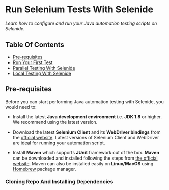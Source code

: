 # Run Selenium Tests With Selenide


*Learn how to configure and run your Java automation testing scripts on Selenide.*

## Table Of Contents

* [Pre-requisites](#pre-requisites)
* [Run Your First Test](#run-your-first-test)
* [Parallel Testing With Selenide](#run-parallel-tests-using-selenide)
* [Local Testing With Selenide](#testing-locally-hosted-or-privately-hosted-projects)

## Pre-requisites

Before you can start performing Java automation testing with Selenide, you would need to:

- Install the latest **Java development environment** i.e. **JDK 1.8** or higher. We recommend using the latest version.

- Download the latest **Selenium Client** and its **WebDriver bindings** from the [official website](https://www.selenium.dev/downloads/). Latest versions of Selenium Client and WebDriver are ideal for running your automation script.

- Install **Maven** which supports **JUnit** framework out of the box. **Maven** can be downloaded and installed following the steps from [the official website](https://maven.apache.org/). Maven can also be installed easily on **Linux/MacOS** using [Homebrew](https://brew.sh/) package manager.

### Cloning Repo And Installing Dependencies
